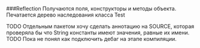 ###Reflection
Получаются поля, конструкторы и методы объекта.
Печатается дерево наследования класса Test

TODO Отдельным пакетом хочу сделать аннотацию на SOURCE, которая проверяла бы что String константы имеют значения, равные их имени.
TODO Пока не понял как подключить дебаг на этапе компиляции.